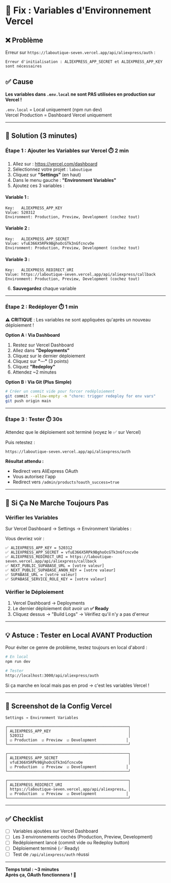 # 🔧 Fix : Variables d'Environnement Vercel

## ❌ Problème

Erreur sur `https://laboutique-seven.vercel.app/api/aliexpress/auth` :
```
Erreur d'initialisation : ALIEXPRESS_APP_SECRET et ALIEXPRESS_APP_KEY sont nécessaires
```

## ✅ Cause

**Les variables dans `.env.local` ne sont PAS utilisées en production sur Vercel !**

`.env.local` = Local uniquement (npm run dev)  
Vercel Production = Dashboard Vercel uniquement

---

## 🎯 Solution (3 minutes)

### **Étape 1 : Ajouter les Variables sur Vercel** ⏱️ 2 min

1. Allez sur : https://vercel.com/dashboard
2. Sélectionnez votre projet : `laboutique`
3. Cliquez sur **"Settings"** (en haut)
4. Dans le menu gauche : **"Environment Variables"**
5. Ajoutez ces 3 variables :

#### Variable 1 :
```
Key:   ALIEXPRESS_APP_KEY
Value: 520312
Environment: Production, Preview, Development (cochez tout)
```

#### Variable 2 :
```
Key:   ALIEXPRESS_APP_SECRET
Value: vfuE366X5RPk9BghoOcGTk3nGfcncvOe
Environment: Production, Preview, Development (cochez tout)
```

#### Variable 3 :
```
Key:   ALIEXPRESS_REDIRECT_URI
Value: https://laboutique-seven.vercel.app/api/aliexpress/callback
Environment: Production, Preview, Development (cochez tout)
```

6. **Sauvegardez** chaque variable

---

### **Étape 2 : Redéployer** ⏱️ 1 min

⚠️ **CRITIQUE** : Les variables ne sont appliquées qu'après un nouveau déploiement !

**Option A : Via Dashboard**
1. Restez sur Vercel Dashboard
2. Allez dans **"Deployments"**
3. Cliquez sur le dernier déploiement
4. Cliquez sur **"⋯"** (3 points)
5. Cliquez **"Redeploy"**
6. Attendez ~2 minutes

**Option B : Via Git (Plus Simple)**
```bash
# Créer un commit vide pour forcer redéploiement
git commit --allow-empty -m "chore: trigger redeploy for env vars"
git push origin main
```

---

### **Étape 3 : Tester** ⏱️ 30s

Attendez que le déploiement soit terminé (voyez le ✅ sur Vercel)

Puis retestez :
```
https://laboutique-seven.vercel.app/api/aliexpress/auth
```

**Résultat attendu :**
- Redirect vers AliExpress OAuth
- Vous autorisez l'app
- Redirect vers `/admin/products?oauth_success=true`

---

## 🐛 Si Ça Ne Marche Toujours Pas

### Vérifier les Variables

Sur Vercel Dashboard → Settings → Environment Variables :

Vous devriez voir :
```
✅ ALIEXPRESS_APP_KEY = 520312
✅ ALIEXPRESS_APP_SECRET = vfuE366X5RPk9BghoOcGTk3nGfcncvOe
✅ ALIEXPRESS_REDIRECT_URI = https://laboutique-seven.vercel.app/api/aliexpress/callback
✅ NEXT_PUBLIC_SUPABASE_URL = [votre valeur]
✅ NEXT_PUBLIC_SUPABASE_ANON_KEY = [votre valeur]
✅ SUPABASE_URL = [votre valeur]
✅ SUPABASE_SERVICE_ROLE_KEY = [votre valeur]
```

### Vérifier le Déploiement

1. Vercel Dashboard → Deployments
2. Le dernier déploiement doit avoir un **✅ Ready**
3. Cliquez dessus → "Build Logs" → Vérifiez qu'il n'y a pas d'erreur

---

## 💡 Astuce : Tester en Local AVANT Production

Pour éviter ce genre de problème, testez toujours en local d'abord :

```bash
# En local
npm run dev

# Tester
http://localhost:3000/api/aliexpress/auth
```

Si ça marche en local mais pas en prod → c'est les variables Vercel !

---

## 📸 Screenshot de la Config Vercel

```
Settings → Environment Variables

┌─────────────────────────────────────────────────────┐
│ ALIEXPRESS_APP_KEY                                  │
│ 520312                                              │
│ ☑ Production  ☑ Preview  ☑ Development             │
└─────────────────────────────────────────────────────┘

┌─────────────────────────────────────────────────────┐
│ ALIEXPRESS_APP_SECRET                               │
│ vfuE366X5RPk9BghoOcGTk3nGfcncvOe                    │
│ ☑ Production  ☑ Preview  ☑ Development             │
└─────────────────────────────────────────────────────┘

┌─────────────────────────────────────────────────────┐
│ ALIEXPRESS_REDIRECT_URI                             │
│ https://laboutique-seven.vercel.app/api/aliexpress… │
│ ☑ Production  ☑ Preview  ☑ Development             │
└─────────────────────────────────────────────────────┘
```

---

## ✅ Checklist

- [ ] Variables ajoutées sur Vercel Dashboard
- [ ] Les 3 environnements cochés (Production, Preview, Development)
- [ ] Redéploiement lancé (commit vide ou Redeploy button)
- [ ] Déploiement terminé (✅ Ready)
- [ ] Test de `/api/aliexpress/auth` réussi

---

**Temps total : ~3 minutes**  
**Après ça, OAuth fonctionnera ! 🚀**
